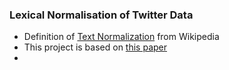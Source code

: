 ### Lexical Normalisation of Twitter Data

- Definition of [Text Normalization](https://en.wikipedia.org/wiki/Text_normalization) from Wikipedia
- This project is based on [this paper](http://citeseerx.ist.psu.edu/viewdoc/download?doi=10.1.1.207.6218&rep=rep1&type=pdf)
- 
